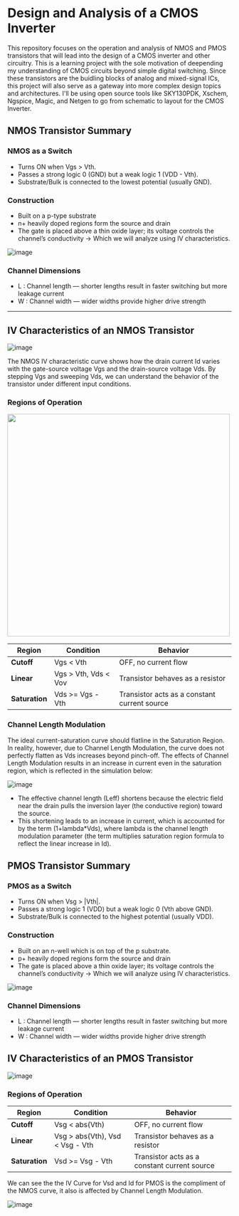 # Design and Analysis of a CMOS Inverter

This repository focuses on the operation and analysis of NMOS and PMOS transistors that will lead into the design of a CMOS inverter and other circuitry. This is a learning project with the sole motivation of deepending my understanding of CMOS circuits beyond simple digital switching. Since these transistors are the buidling blocks of analog and mixed-signal ICs, this project will also serve as a gateway into more complex design topics and architectures.
I'll be using open source tools like SKY130PDK, Xschem, Ngspice, Magic, and Netgen to go from schematic to layout for the CMOS Inverter. 
   
## NMOS Transistor Summary

### NMOS as a Switch
- Turns ON when Vgs > Vth.
- Passes a strong logic 0 (GND) but a weak logic 1 (VDD - Vth).
- Substrate/Bulk is connected to the lowest potential (usually GND).

### Construction
- Built on a p-type substrate
- n+ heavily doped regions form the source and drain
- The gate is placed above a thin oxide layer; its voltage controls the channel’s conductivity -> Which we will analyze using IV characteristics.

![image](https://github.com/user-attachments/assets/205c5640-79df-47cc-ac03-18a369bfa1c2)

### Channel Dimensions
- L : Channel length — shorter lengths result in faster switching but more leakage current
- W : Channel width — wider widths provide higher drive strength

---

## IV Characteristics of an NMOS Transistor

![image](https://github.com/user-attachments/assets/837590fa-9662-41ff-9095-36c6ab011835)

The NMOS IV characteristic curve shows how the drain current Id varies with the gate-source voltage Vgs and the drain-source voltage Vds. By stepping Vgs and sweeping Vds, we can understand the behavior of the transistor under different input conditions.

### Regions of Operation

<img src="https://github.com/user-attachments/assets/9bd19def-5408-4baa-a67a-587842d9b0fc" width="500" />


| Region       | Condition                        | Behavior                        |
|--------------|----------------------------------|---------------------------------|
| **Cutoff**   | Vgs < Vth          | OFF, no current flow            |
| **Linear**   | Vgs > Vth, Vds < Vov | Transistor behaves as a resistor |
| **Saturation** | Vds >= Vgs - Vth | Transistor acts as a constant current source |

### Channel Length Modulation

The ideal current-saturation curve should flatline in the Saturation Region. In reality, however, due to Channel Length Modulation, the curve does not perfectly flatten as Vds increases beyond pinch-off.
The effects of Channel Length Modulation results in an increase in current even in the saturation region, which is reflected in the simulation below:

![image](https://github.com/user-attachments/assets/2cdff1ee-b9ff-4976-a615-52b6296cf8ad)

- The effective channel length (Leff) shortens because the electric field near the drain pulls the inversion layer (the conductive region) toward the source.
- This shortening leads to an increase in current, which is accounted for by the term (1+lambda*Vds), where lambda is the channel length modulation parameter (the term multiplies saturation region formula to reflect the linear increase in Id).

## PMOS Transistor Summary

### PMOS as a Switch
- Turns ON when Vsg > |Vth|.
- Passes a strong logic 1 (VDD) but a weak logic 0 (Vth above GND).
- Substrate/Bulk is connected to the highest potential (usually VDD).

### Construction
- Built on an n-well which is on top of the p substrate.
- p+ heavily doped regions form the source and drain
- The gate is placed above a thin oxide layer; its voltage controls the channel’s conductivity -> Which we will analyze using IV characteristics.

![image](https://github.com/user-attachments/assets/ca8a46b8-db22-4465-8b2c-dba5ae415c2b)

### Channel Dimensions
- L : Channel length — shorter lengths result in faster switching but more leakage current
- W : Channel width — wider widths provide higher drive strength

## IV Characteristics of an PMOS Transistor

![image](https://github.com/user-attachments/assets/7e9d2081-ff15-4756-b02c-9ed69bf07942)


### Regions of Operation

| Region       | Condition                         | Behavior                        |
|--------------|-----------------------------------|---------------------------------|
| **Cutoff**   | Vsg < abs(Vth)                         | OFF, no current flow            |
| **Linear**   | Vsg >  abs(Vth), Vsd < Vsg - Vth       | Transistor behaves as a resistor |
| **Saturation** | Vsd >= Vsg - Vth                 | Transistor acts as a constant current source |

We can see the the IV Curve for Vsd and Id for PMOS is the compliment of the NMOS curve, it also is affected by Channel Length Modulation.

![image](https://github.com/user-attachments/assets/3178af45-44eb-4f59-9f05-a143e7ba68cd)



